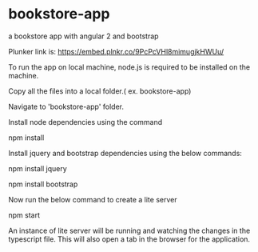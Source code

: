 # bookstore-app
a bookstore app with angular 2 and bootstrap

Plunker link is: https://embed.plnkr.co/9PcPcVHl8mimugjkHWUu/


To run the app on local machine, node.js is required to be installed on the machine.

Copy all the files into a local folder.( ex. bookstore-app)

Navigate to 'bookstore-app' folder. 

Install node dependencies using the command

npm install

Install jquery and bootstrap dependencies using the below commands:

npm install jquery

npm install bootstrap


Now run the below command to create a lite server 

npm start

An instance of lite server will be running and watching the changes in the typescript file.
This will also open a tab in the browser for the application.
